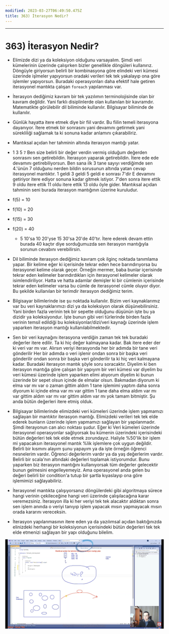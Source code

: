 ```yaml
---
modified: 2023-03-27T06:49:50.475Z
title: 363) İterasyon Nedir?
---
```


***
# 363) İterasyon Nedir?
- Elimizde dizi ya da koleksiyon olduğunu varsayalım. Şimdi veri kümelerinin üzerinde çalışırken bizler genellikle döngüleri kullanırız. Döngüyle giriyorsun belirli bir kombinasyona göre elindeki veri kümesi üzerinde işlmeler yapıyorsun oradaki verileri tek tek yakalayıp ona göre işlemler yapıyorsun. Buradaki operasyonları daha efektif hale getiren iterasyonel mantıkta çalışan `foreach` yapılanması var.

- İterasyon dediğimiz kavram bir tek yazılımın terminolojisinde olan bir kavram değildir. Yani farklı disiplinlerde olan kullanılan bir kavramdır. Matematikte görülebilir dil biliminde kullanılır. Bilgisayar biliminde de kullanılır.

- Günlük hayatta itere etmek diye bir fiil vardır. Bu fiilin temeli iterasyona dayanıyor. İtere etmek bir sonrasını yani devamını getirmek yani sürekliliği sağlamak ta ki sonuna kadar anlamını çıkarabiliriz.

- Mantıksal açıdan her tahminin altında iterasyon mantığı yatar.

- 1 3 5 `7` Ben size belirli bir değer verdin vermiş olduğum değerden sonrasını sen getirebildin. İterasyon yaparak getirebildin. İtere ede ede devamını getirebiliyorsun. Ben sana ilk 3 tane sayıyı verdiğimde sen 4.'ünün 7 olduğunu nerden bildin sorusunun altında yatan cevap iterasyonel mantıktır. 1 geldi 3 geldi 5 geldi e sonrası 7'dir E devamını getiriyor itere ediyor sonuna kadar gitmek istiyor. 7'den sonra itere ettik 9 oldu itere ettik 11 oldu itere ettik 13 oldu öyle gider. Mantıksal açıdan tahminin seni burada iterasyon mantığının üzerine kuruludur.

- f(5) = 10
- f(10) = 20
- f(15) = 30
- f(20) = 40
    * 5 10'sa 10 20'yse 15 30'sa 20'de 40'tır. İtere ederek devam ettin  burada 40 kaçtır diye sorduğumuzda sen iterasyon mantığıyla sorunun cevabını verebilirsin.

- Dil biliminde iterasyon dediğimiz kavram çok ilginç noktada tanımlama yapar. Bir kelime eğer ki içerisinde tekrar eden hece barındırıyorsa bu iterasyonel kelime olarak geçer. Örneğin mermer, baba bunlar içerisinde tekrar eden kelimeler barındırdıkları için iterasyonel kelimeler olarak isimlendiriliyor. Hatta ve hatta adamlar demişler ki bir cümlenin içerisinde tekrar eden kelimeler varsa bu cümle de iterasyonel cümle oluyor diyor. Bu şekilde kullanılan bir terimdir iterasyon dediğimiz terim.

- Bilgisayar bilimlerinde ise şu noktada kullanılır. Bizim veri kaynaklarımız var bu veri kaynaklarımızı dizi ya da koleksiyon olarak düşünebilirsiniz. Yani birden fazla verinin tek bir sepette olduğunu düşünün işte bu ya dizidir ya koleksiyondur. İşte bunun gibi veri türlerinde birden fazla verinin temsil edildiği bu koleksiyonlar/dizi/veri kaynağı üzerinde işlem yaparken iterasyon mantığı kullanılabilmektedir.

- Sen bir veri kaynağını iterasyona verdiğin zaman tek tek buradaki değerler itere edilir. Ta ki hiç değer kalmayana kadar. Bak itere eder der ki veri var mı var. Alırsın veriyi iterasyonda her bir adımda bir tane veri gönderilir Her bir adımda o veri işlenir ondan sonra bir başka veri gönderilir ondan sonra bir başka veri gönderilir ta ki hiç veri kalmayana kadar. Buradaki iterasyon mantık şöyle soru soracaktır. Diyelim ki ben iterasyon mantığa göre çalışan bir yapıyım bir veri kümesi var diyelim bu veri kümesi üzerinde işlem yaparken elimi atıyorum diyelim ki bunun üzerinde bir sepet olsun içinde de elmalar olsun. Bakmadan diyorum ki elma var mı var o zaman gittim aldım 1 tane işlemimi yaptım daha sonra diyorum ki içinde elma var mı var gittim 1 tane daha elma aldım var mı var gittim aldım var mı var gittim aldım var mı yok tamam bitmiştir. Şu anda bütün değerleri itere etmiş olduk.

- Bilgisayar bilimlerinde elimizdeki veri kümeleri üzerinde işlem yapmamızı sağlayan bir mantıktır iterasyon mantığı. Elimizdeki verileri tek tek elde ederek bunların üzerinde işlem yapmamızı sağlayan bir yapılanmadır. Şimdi iterayonun can alıcı noktası şudur. Eğer ki Veri kümeleri üzerinde iterasyonel operasyonlar sağlıyorsak bu kümenin üzerindeki içerisindeki bütün değerleri tek tek elde etmek zorundayız. Haliyle %50'lik bir işlem mi yapacaksın iterasyonel mantık %lik işlemlere çok uygun değildir. Belirli bir kısmını alayım şunu yapayım ya da işte örneğin öğrenci nesnelerim vardır. Öğrenci değerlerim vardır ya da yaş değerlerim vardır. Belirli bir scala'nın altındaki değerleri toplamak istiyorumdur. Bunu yaparken biz iterasyon mantığını kullanıyorsak tüm değerler gelecektir bunun gelmesini engelleyemeyiz. Ama operasyonel anda gelen bu değeri belirli bir condition'a tutup bir şartla kıyaslayıp ona göre işlemimizi sağlayabiliriz.

- İterasyonel mantıkta çalışıyorsanız döngülerdeki gibi algoritmaya sürece hangi verinin çekileceğine hangi veri üzerinde çalışılacağına karar veremezsiniz. İterasyon illa ki her veriyi tek tek alacaktır aldıktan sonra sen işlem anında o veriyi tanıyıp işlem yapacak mısın yapmayacak mısın orada kararını vereceksin.

- İterasyon yapılanmasının itere eden ya da yazılımsal açıdan baktığınızda elinizdeki herhangi bir koleksiyonun içerisindeki bütün değerleri tek tek elde etmenizi sağlayan bir yapı olduğunu bilelim.

<img src="1.png" width="auto">